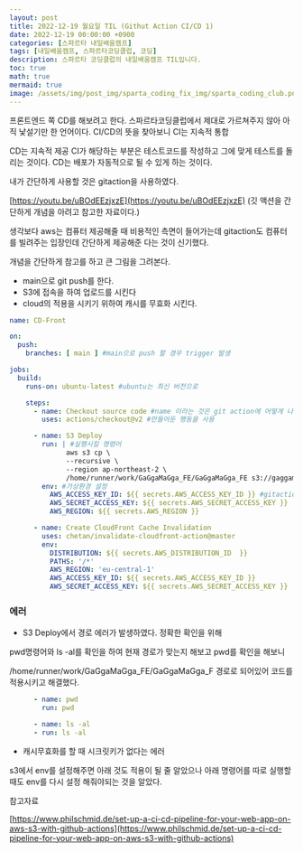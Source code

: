 ```yaml
---
layout: post
title: 2022-12-19 월요일 TIL (Githut Action CI/CD 1)
date: 2022-12-19 00:00:00 +0900
categories: [스파르타 내일배움캠프]
tags: [내일배움캠프, 스파르타코딩클럽, 코딩]
description: 스파르타 코딩클럽의 내일배움캠프 TIL입니다.
toc: true
math: true
mermaid: true
image: /assets/img/post_img/sparta_coding_fix_img/sparta_coding_club.png
---
```

프론트엔드 쪽 CD를 해보려고 한다. 스파르타코딩클럽에서 제대로 가르쳐주지 않아 아직 낯설기만 한 언어이다. CI/CD의 뜻을 찾아보니 CI는 지속적 통합

CD는 지속적 제공 CI가 해당하는 부분은 테스트코드를 작성하고 그에 맞게 테스트를 돌리는 것이다. CD는 배포가 자동적으로 될 수 있게 하는 것이다.

내가 간단하게 사용할 것은 gitaction을 사용하였다. 

[https://youtu.be/uBOdEEzjxzE](https://youtu.be/uBOdEEzjxzE) (깃 액션을 간단하게 개념을 아려고 참고한 자료이다.)

생각보다 aws는 컴퓨터 제공해줄 때 비용적인 측면이 들어가는데 gitaction도 컴퓨터를 빌려주는 입장인데 간단하게 제공해준 다는 것이 신기했다.

개념을 간단하게 참고를 하고 큰 그림을 그려본다.

- main으로 git push를 한다.
- S3에 접속을 하여 업로드를 시킨다
- cloud의 적용을 시키기 위하여 캐시를 무효화 시킨다.

```yaml
name: CD-Front

on:
  push:
    branches: [ main ] #main으로 push 할 경우 trigger 발생

jobs:
  build:
    runs-on: ubuntu-latest #ubuntu는 최신 버전으로

    steps:
      - name: Checkout source code #name 이라는 것은 git action에 어떻게 나타 낼 것인지?
        uses: actions/checkout@v2 #만들어둔 행동을 사용

      - name: S3 Deploy
        run: | #실행시킬 명령어
              aws s3 cp \
              --recursive \
              --region ap-northeast-2 \
              /home/runner/work/GaGgaMaGga_FE/GaGgaMaGga_FE s3://gaggamagga.shop
        env: #가상환경 설정
          AWS_ACCESS_KEY_ID: ${{ secrets.AWS_ACCESS_KEY_ID }} #gitaction은 가상환경 보안키를 setting에서 설정할 수 있는 것이 매력적!
          AWS_SECRET_ACCESS_KEY: ${{ secrets.AWS_SECRET_ACCESS_KEY }}
          AWS_REGION: ${{ secrets.AWS_REGION }}

      - name: Create CloudFront Cache Invalidation
        uses: chetan/invalidate-cloudfront-action@master
        env:
          DISTRIBUTION: ${{ secrets.AWS_DISTRIBUTION_ID  }}
          PATHS: '/*'
          AWS_REGION: 'eu-central-1'
          AWS_ACCESS_KEY_ID: ${{ secrets.AWS_ACCESS_KEY_ID }}
          AWS_SECRET_ACCESS_KEY: ${{ secrets.AWS_SECRET_ACCESS_KEY }}
```

### 에러

- S3 Deploy에서 경로 에러가 발생하였다. 정확한 확인을 위해

pwd명령어와 ls -al를 확인을 하여 현재 경로가 맞는지 해보고 pwd를 확인을 해보니

/home/runner/work/GaGgaMaGga_FE/GaGgaMaGga_F 경로로 되어있어 코드를 적용시키고 해결했다.

```yaml
      - name: pwd
        run: pwd

      - name: ls -al
      - run: ls -al 
```

- 캐시무효화를 할 때 시크릿키가 없다는 에러

s3에서 env를 설정해주면 아래 것도 적용이 될 줄 알았으나 아래 명령어를 따로 실행할 때도 env를 다시 설정 해줘야되는 것을 알았다.

참고자료

[https://www.philschmid.de/set-up-a-ci-cd-pipeline-for-your-web-app-on-aws-s3-with-github-actions](https://www.philschmid.de/set-up-a-ci-cd-pipeline-for-your-web-app-on-aws-s3-with-github-actions)